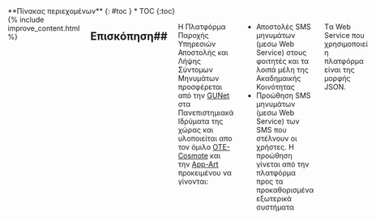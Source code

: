 <div class="row">
<div class="medium-4 medium-push-8 columns" markdown="1">
<div class="panel radius" markdown="1">
**Πίνακας περιεχομένων**
{: #toc }
*  TOC
{:toc}
</div>
</div><!-- /.medium-4.columns -->

<div class="medium-8 medium-pull-4 columns" markdown="1">
{% include improve_content.html %}

## Επισκόπηση##
Η Πλατφόρμα Παροχής Υπηρεσιών Αποστολής και Λήψης Σύντομων Μηνυμάτων προσφέρεται από την [GUNet][] στα Πανεπιστημιακά Ιδρύματα της χώρας και υλοποιείται απο τον όμιλο  [OTE-Cosmote][] και την [App-Art][] προκειμένου να γίνονται:

- Αποστολές SMS μηνυμάτων (μεσω Web Service) στους φοιτητές και τα λοιπά μέλη της Ακαδημαικής Κοινότητας
- Προώθηση SMS μηνυμάτων (μεσω Web Service) των SMS που στέλνουν οι χρήστες. Η προώθηση γίνεται από την πλατφόρμα προς τα προκαθορισμένα εξωτερικά συστήματα

Tα Web Service που χρησιμοποιεί η πλατφόρμα είναι της μορφής JSON.

## Mobile Terminated (MT) κίνηση##

Η πλατφόρμα προσφέρει διαφορετικές υπηρεσίες SMS που ορίζονται από την GUNet. Κάθε υπηρεσία έχει έναν αριθμό από προκαθορισμένα μηνύματα και κάθε ένα από τα οποία μπορεί να σταλεί σε έναν παραλήπτη (Mobile terminated κίνηση). Τα προκαθορισμένα μηνύματα μπορούν να υποστηρίξουν δυναμικά πεδία, τις τιμές των οποίων θα καθορίζει η πλευρά του καλούντος. 
Για παράδειγμα, μπορεί να υπάρξει ένα προκαθορισμένο μήνυμα "Η βαθμολογία σας για το μάθημα {Πεδίο 1,1} είναι {Πεδίο 2,2}". Τα Πανεπιστημιακά Ιδρύματα μπορούν να καλέσουν την υπηρεσία δίνοντας τιμές στα δυναμικά πεδία "Πληροφορική Ι" και "7" και το τελικό μήνυμα προς το χρήστη να είναι "Η βαθμολογία σας για το μάθημα Πληροφορική Ι είναι 7".

## Mobile Originated (MO) κίνηση##
Επίσης, κάθε υπηρεσία περιέχει έναν αριθμό keywords τα οποία μπορεί να χρησιμοποιήσει ο τελικός χρήστης, στέλνοντας τα με SMS στην πλατφόρμα. Το κομμάτι αυτό των υπηρεσιών ονομάζεται Mobile Originated (MO). Όταν η πλατφόρμα λαμβάνει ένα SMS με κάποιο keyword, τότε προωθεί στο SMS σε κάποιο προκαθορισμένο εξωτερικό σύστημα μέσω Web Service

##Τι πρέπει να υλοποιήσετε##
Προκειμένου να πετύχετε απόλυτη διασύνδεση με την πλατφόρμα, θα πρέπει να υλοποιήσετε τα εξης:

- Application που να κάνει consume το **send SMS** web service της πλατφόρμας. Η κλήση γίνεται με μορφή JSON.

- Web Service που θα φιλοξενεί το 3rd party. Αυτό το Web Service θα γίνεται consume από την πλατφόρμα. Το Web Service πρέπει να υποστηρίζει τα εξης functions:

1. **SMS forward** (Η κλήση αυτή γίνεται από την πλατφόρμα της GUNet προς ένα συγκεκριμένο Πανεπιστημιακό Ίδρυμα, όταν κάποιος χρήστης στείλει ένα SMS στην πλατφόρμα που περιλαμβάνει ένα συγκεκριμένο Keyword.)

2. **DLR request** (Η κλήση αυτή γίνεται από την πλατφόρμα της GUNet προς ένα συγκεκριμένο Πανεπιστημιακό Ίδρυμα, όταν η πλατφόρμα ενημερωθεί από τον πάροχο πως ένα SMS παραδόθηκε στον τελικό χρήστη)

##Παραδείγματα κλήσεων##

### Παράδειγμα send SMS ###
Η send SMS παρέχεται από την πλατφόρμα και γίνεται consume απο τα Πανεπιστημιακά Ιδρύματα

Το endpoint της υπηρεσίας είναι το https://sms-services.gunet.gr:9999/sendSMS
Το request πρέπει να είναι POST και το Content Type: application/json
Ακολουθεί ένα παράδειγμα μιας κλήσης προς την δοκιμαστική υπηρεσία gradeService.
	
	{
       "serviceId": "gradeService",
       "messageId": "testMessage",
       "replacements": [
          "Προγραμματισμός Ι",
          "7"
       ],
       "recipient": "6901234567",
       "institution": "TEITHE",
       "pre-shared key": "F0fesFADSr223fA",
       "dlr-url": "https://teithe.gr/dlrs"
    }
    
Ακολουθούν και οι ενδεικτικες απαντήσεις της πλατφόρμας στο παραπάνω request

Επιτυχές:

	{
	   "serviceId": "gradeService",
       "errorCode": "",
       "error": ""
	}
Ανεπιτυχές:

	{
    	"serviceId": "gradeService",
        "errorCode": "E-002",
        "error": "Unknown Service"
    }

Παρατίθεται ένα παράδειγμα της κλήσης με curl:

	 curl -v -H "Accept: application/json" -H "Content-type: application/json" -X POST -d ' {"serviceId": "gradeService", "messageId": "testMessage", "replacements":["Προγραμματισμός Ι","2"],"recipient": "6901234567", "institution": "TEITHE","pre-shared key": "F0fesFADSr223fA","dlr-url": "https://teithe.gr/dlrs"}'  https://sms-services.gunet.gr:9999/sendSMS 


### Παράδειγμα forward SMS ###

Η forward SMS παρέχεται απο τα Πανεπιστημιακά Ιδρύματα και γίνεται consume από την πλατφόρμα

Το request θα έχει την μορφή JSON με το εξής body:

	{
    	"MSISDN": "6901234657",
        "keyword": "ΒΑ",
        "body": "ΗΛΕΚΤΡΟΝΙΚΗ",
        "pre-shared key": "F0fesFADSr223fA",
        "sms-forward-id": "123"
    }


Ακολουθούν και οι ενδεικτικες απαντήσεις τoυ Πανεπιστημιακού Ιδρύματος στο παραπάνω request

Επιτυχές:

	{
    	"result": "0",
        "errorCode": ""
        "error": ""
    }
    
Ανεπιτυχές:

	{
    	"result": "1",
        "errorCode": "error-code-1"
        "error": "error-description"
    }


### Παράδειγμα DLR Request ###

Η DLR Request παρέχεται απο τα Πανεπιστημιακά Ιδρύματα και γίνεται consume από την πλατφόρμα

Το request θα έχει την μορφή JSON με το εξής body:

Επιτυχής παράδοση μηνύματος:

	{
    	"serviceId": "gradeService",
        "recipient": "6901234657",
        "status": "DELIVRD"
	}
    
Ανεπιτυχής παράδοση μηνύματος:

	{
    	"serviceId": "gradeService",
        "recipient": "6901234657",
        "status": "ERROR",
        "error": "80"
    }





 [GUNet]: http://www.gunet.gr/ "Ακαδημαϊκό διαδίκτυο (GUNet)"
 [App-Art]: http://www.app-art.gr/ "APP-ART εταιρία νέων τεχνολογιών πληροφορικής και τηλεπικοινωνιών"
 [OTE-Cosmote]: http://www.cosmote.gr/ "OTE-Cosmote"
 [JSON]: http://www.ietf.org/rfc/rfc4627.txt "RFC4627: Javascript Object Notation"
